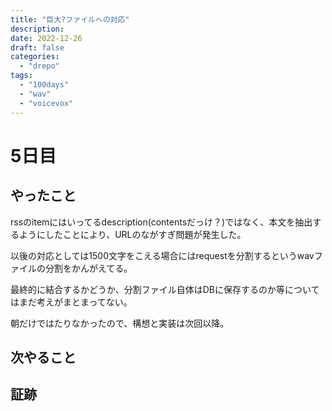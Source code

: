 ```yaml
---
title: "巨大?ファイルへの対応"
description:
date: 2022-12-26
draft: false
categories:
  - "drepo"
tags:
  - "100days"
  - "wav"
  - "voicevox"
---
```


# 5日目

## やったこと

rssのitemにはいってるdescription(contentsだっけ？)ではなく、本文を抽出するようにしたことにより、URLのながすぎ問題が発生した。

以後の対応としては1500文字をこえる場合にはrequestを分割するというwavファイルの分割をかんがえてる。

最終的に結合するかどうか、分割ファイル自体はDBに保存するのか等についてはまだ考えがまとまってない。

朝だけではたりなかったので、構想と実装は次回以降。

## 次やること
## 証跡
